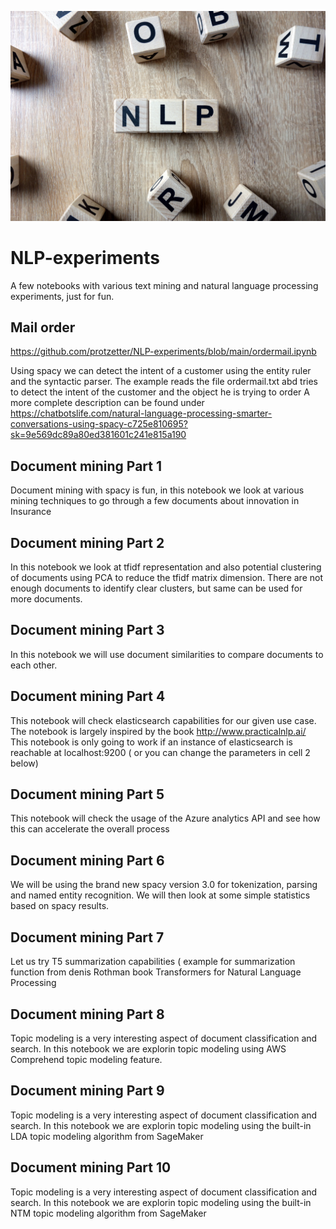 
![Screenshot](iStock-1127341750.jpg)

# NLP-experiments
A few notebooks with various text mining and natural language processing experiments, just for fun.

## Mail order

https://github.com/protzetter/NLP-experiments/blob/main/ordermail.ipynb


Using spacy we can detect the intent of a customer using the entity ruler and the syntactic parser. The example reads the file ordermail.txt abd tries to detect the intent of the customer and the object he is trying to order
A more complete description can be found under https://chatbotslife.com/natural-language-processing-smarter-conversations-using-spacy-c725e810695?sk=9e569dc89a80ed381601c241e815a190

## Document mining Part 1

Document mining with spacy is fun, in this notebook we look at various mining techniques to go through a few documents about innovation in Insurance

## Document mining Part 2

In this notebook we look at tfidf representation and also potential clustering of documents using PCA to reduce the tfidf matrix dimension. There are not enough documents to identify clear clusters, but same can be used for more documents.

## Document mining Part 3

In this notebook we will use document similarities to compare documents to each other.

## Document mining Part 4

This notebook will check elasticsearch capabilities for our given use case. The notebook is largely inspired by the book http://www.practicalnlp.ai/ This notebook is only going to work if an instance of elasticsearch is reachable at localhost:9200 ( or you can change the parameters in cell 2 below) 

## Document mining Part 5

This notebook will check the usage of the Azure analytics API and see how this can accelerate the overall process

## Document mining Part 6

We will be using the brand new spacy version 3.0 for tokenization, parsing and named entity recognition. We will then look at some simple statistics based on spacy results.

## Document mining Part 7

Let us try T5 summarization capabilities ( example for summarization function from denis Rothman book Transformers for Natural Language Processing

## Document mining Part 8

Topic modeling is a very interesting aspect of document classification and search. In this notebook we are explorin topic modeling using AWS Comprehend topic modeling feature.

## Document mining Part 9

Topic modeling is a very interesting aspect of document classification and search. In this notebook we are explorin topic modeling using the built-in LDA topic modeling algorithm from SageMaker

## Document mining Part 10

Topic modeling is a very interesting aspect of document classification and search. In this notebook we are explorin topic modeling using the built-in NTM topic modeling algorithm from SageMaker
